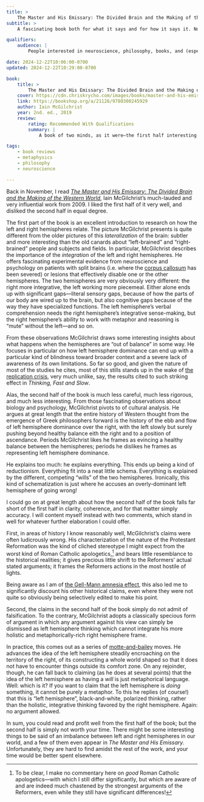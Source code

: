 ```yaml
---
title: >
    The Master and His Emissary: The Divided Brain and the Making of the Western World
subtitle: >
    A fascinating book both for what it says and for how it says it. Not, however, all that it is made out to be!

qualifiers:
    audience: |
        People interested in neuroscience, philosophy, books, and (especially) the intersection of the three; takes for granted a very small degree of background knowledge about neuroscience and philosophy.

date: 2024-12-22T10:06:00-0700
updated: 2024-12-22T10:29:00-0700

book:
    title: >
        The Master and His Emissary: The Divided Brain and the Making of the Western World
    cover: https://cdn.chriskrycho.com/images/books/master-and-his-emissary.jpg
    link: https://bookshop.org/a/21126/9780300245929
    author: Iain McGilchrist
    year: 2nd. ed., 2019
    review:
        rating: Recommended With Qualifications
        summary: |
            A book of two minds, as it were—the first half interesting and well worth your time, a fascinating look at what we know about the brain hemispheres; the second half an off-the-rails cultural history that goes far beyond the evidence.

tags:
    - book reviews
    - metaphysics
    - philosophy
    - neuroscience

---
```


Back in November, I read [<cite>The Master and His Emissary: The Divided Brain and the Making of the Western World</cite>]({{book.link}}), Iain McGilchrist’s much-lauded and very influential work from 2009. I liked the first half of it very well, and disliked the second half in equal degree.

The first part of the book is an excellent introduction to research on how the left and right hemispheres relate. The picture McGilchrist presents is quite different from the older pictures of this *lateralization* of the brain: subtler and more interesting than the old canards about “left-brained” and “right-brained” people and subjects and fields. In particular, McGilchrist describes the importance of the *integration* of the left and right hemispheres. He offers fascinating experimental evidence from neuroscience and psychology on patients with split brains (i.e. where the [corpus callosum](https://en.wikipedia.org/wiki/Corpus_callosum) has been severed) or lesions that effectively disable one or the other hemispheres. The two hemispheres are very obviously very different: the right more integrative, the left working more piecemeal. Either alone ends up with significant gaps—literal sensory gaps, because of how the parts of our body are wired up to the brain, but also cognitive gaps because of the way they have specialized functions. The left hemisphere’s verbal comprehension needs the right hemisphere’s integrative sense-making, but the right hemisphere’s ability to work with metaphor and reasoning is “mute” without the left—and so on.

From these observations McGilchrist draws some interesting insights about what happens when the hemispheres are “out of balance” in some way. He focuses in particular on how left hemisphere dominance can end up with a particular kind of blindness toward broader context and a severe lack of awareness of its own limitations. So far so good, and given the nature of most of the studies he cites, most of this stills stands up in the wake of [the replication crisis](https://en.wikipedia.org/wiki/Replication_crisis), very much unlike, say, the results cited to such striking effect in <cite>Thinking, Fast and Slow</cite>.

Alas, the second half of the book is much less careful, much less rigorous, and much less interesting. From those fascinating observations about biology and psychology, McGilchrist pivots to of cultural analysis. He argues at great length that the entire history of Western thought from the emergence of Greek philosophers forward is the history of the ebb and flow of left hemisphere dominance over the right, with the left slowly but surely pushing beyond healthy balance eith the right and to a position of ascendance. Periods McGilchrist likes he frames as evincing a healthy balance between the hemispheres; periods he dislikes he frames as representing left hemisphere dominance.

He explains too much: he explains everything. This ends up being a kind of reductionism. Everything fit into a neat little schema. Everything is explained by the different, competing “wills” of the two hemispheres. Ironically, this kind of schematization is just where he accuses an overly-dominant left hemisphere of going wrong!

I could go on at great length about how the second half of the book falls far short of the first half in clarity, coherence, and for that matter simply accuracy. I will content myself instead with two comments, which stand in well for whatever further elaboration I could offer.

First, in areas of history I know reasonably well, McGilchrist’s claims were often ludicrously wrong. His characterization of the nature of the Protestant Reformation was the kind of cliched stereotype I might expect from the worst kind of Roman Catholic apologetics,[^1] and bears little resemblance to the historical realities; it  gives precious little shrift to the Reformers’ actual stated arguments; it frames the Reformers actions in the most hostile of lights.

Being aware as I am of [the Gell-Mann amnesia effect](https://en.wikipedia.org/wiki/Michael_Crichton#Gell-Mann_amnesia_effect), this also led me to significantly discount his other historical claims, even where they were not quite so obviously being selectively edited to make his point.

Second, the claims in the second half of the book simply do not admit of falsification. To the contrary, McGilchrist adopts a classically specious form of argument in which any argument against his view can simply be dismissed as left hemisphere thinking which cannot integrate his more holistic and metaphorically-rich right hemisphere frame.

In practice, this comes out as a series of [motte-and-bailey](https://en.wikipedia.org/wiki/Motte-and-bailey_fallacy) moves. He advances the idea of the left hemisphere steadily encroaching on the territory of the right, of its constructing a whole world shaped so that it does not have to encounter things outside its comfort zone. On any rejoinder, though, he can fall back to claiming (as he does at several points) that the idea of the left hemisphere as having a *will* is just metaphorical language. Well: which is it? If you want to claim that the left hemisphere is *doing* something, it cannot be purely a metaphor. To this he replies (of course!) that this is “left hemisphere”, black-and-white, polarized thinking, rather than the holistic, integrative thinking favored by the right hemisphere. Again: no argument allowed.

In sum, you could read and profit well from the first half of the book; but the second half is simply not worth your time. There might be some interesting things to be said of an imbalance between left and right hemispheres in our world, and a few of them even appear in <cite>The Master and His Emissary</cite>. Unfortunately, they are hard to find amidst the rest of the work, and your time would be better spent elsewhere.

[^1]: To be clear, I make no commentary here on *good* Roman Catholic apologetics—with which I still differ significantly, but which are aware of and are indeed much chastened by the strongest arguments of the Reformers, even while they still have significant differences!